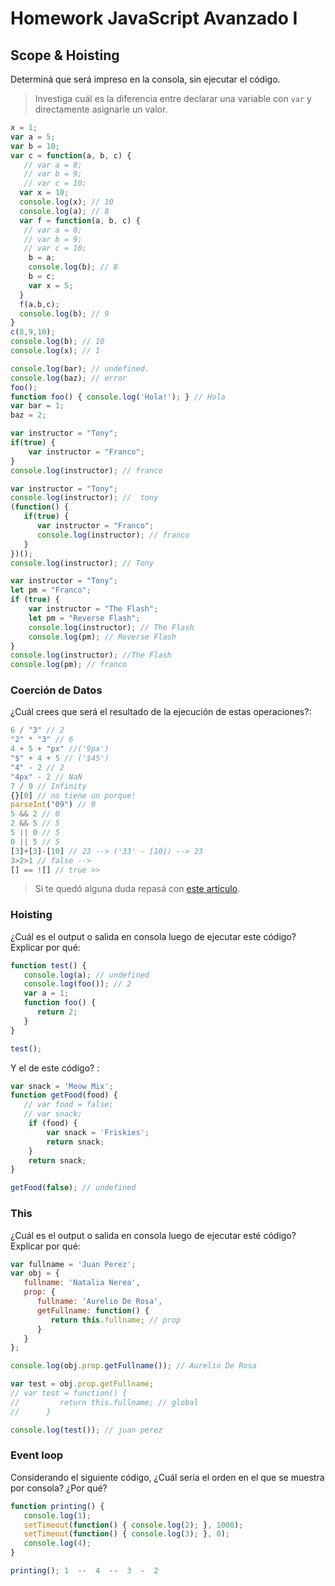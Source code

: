 
# Homework JavaScript Avanzado I

## Scope & Hoisting

Determiná que será impreso en la consola, sin ejecutar el código.

> Investiga cuál es la diferencia entre declarar una variable con `var` y directamente asignarle un valor.

```javascript
x = 1;
var a = 5;
var b = 10;
var c = function(a, b, c) {
   // var a = 8;
   // var b = 9;
   // var c = 10;
  var x = 10;
  console.log(x); // 10
  console.log(a); // 8
  var f = function(a, b, c) {
   // var a = 8;
   // var b = 9;
   // var c = 10;
    b = a;
    console.log(b); // 8
    b = c;
    var x = 5;
  }
  f(a,b,c);
  console.log(b); // 9
}
c(8,9,10);
console.log(b); // 10
console.log(x); // 1
```

```javascript
console.log(bar); // undefined.
console.log(baz); // error
foo();  
function foo() { console.log('Hola!'); } // Hola
var bar = 1;
baz = 2;
```

```javascript
var instructor = "Tony";
if(true) {
    var instructor = "Franco";
}
console.log(instructor); // franco
```

```javascript
var instructor = "Tony";
console.log(instructor); //  tony
(function() {
   if(true) {
      var instructor = "Franco";
      console.log(instructor); // franco
   }
})();
console.log(instructor); // Tony
```

```javascript
var instructor = "Tony";
let pm = "Franco";
if (true) {
    var instructor = "The Flash";
    let pm = "Reverse Flash";
    console.log(instructor); // The Flash
    console.log(pm); // Reverse Flash
}
console.log(instructor); //The Flash
console.log(pm); // franco 
```
### Coerción de Datos

¿Cuál crees que será el resultado de la ejecución de estas operaciones?:

```javascript
6 / "3" // 2
"2" * "3" // 6 
4 + 5 + "px" //('9px')
"$" + 4 + 5 // ('$45')
"4" - 2 // 2 
"4px" - 2 // NaN 
7 / 0 // Infinity
{}[0] // no tiene un porque!
parseInt("09") // 9
5 && 2 // 0
2 && 5 // 5
5 || 0 // 5
0 || 5 // 5 
[3]+[3]-[10] // 23 --> ('33' - [10]) --> 23
3>2>1 // false -->
[] == ![] // true >>
```

> Si te quedó alguna duda repasá con [este artículo](http://javascript.info/tutorial/object-conversion).


### Hoisting

¿Cuál es el output o salida en consola luego de ejecutar este código? Explicar por qué:

```javascript
function test() {
   console.log(a); // undefined
   console.log(foo()); // 2
   var a = 1;
   function foo() {
      return 2;
   }
}

test();
```

Y el de este código? :

```javascript
var snack = 'Meow Mix';
function getFood(food) {
   // var food = false;
   // var snack;
    if (food) {
        var snack = 'Friskies';
        return snack;
    }
    return snack;
}

getFood(false); // undefined
```


### This

¿Cuál es el output o salida en consola luego de ejecutar esté código? Explicar por qué:

```javascript
var fullname = 'Juan Perez';
var obj = {
   fullname: 'Natalia Nerea',
   prop: {
      fullname: 'Aurelio De Rosa',
      getFullname: function() {
         return this.fullname; // prop
      }
   }
};

console.log(obj.prop.getFullname()); // Aurelio De Rosa

var test = obj.prop.getFullname;
// var test = function() {
//         return this.fullname; // global
//      }

console.log(test()); // juan perez
```

### Event loop

Considerando el siguiente código, ¿Cuál sería el orden en el que se muestra por consola? ¿Por qué?

```javascript
function printing() {
   console.log(1);
   setTimeout(function() { console.log(2); }, 1000);
   setTimeout(function() { console.log(3); }, 0);
   console.log(4);
}

printing(); 1  --  4  --  3  -  2 
```
